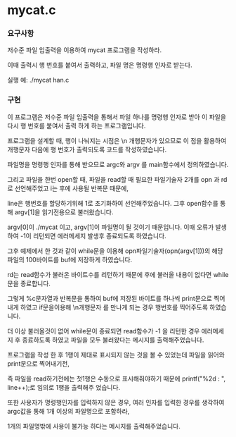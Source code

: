 # mycat.c

<h3>요구사항</h3>

저수준 파일 입출력을 이용하여 mycat 프로그램을 작성하라. 

이때 출력시 행 번호를 붙여서 출력하고, 파일 명은 명령행 인자로 받는다. 

실행 예:  ./mycat han.c

<h3>구현</h3>

이 프로그램은 저수준 파일 입출력을 통해서 파일 하나를 명령행 인자로 받아 이 파일을 다시 행 번호를 붙여서 출력 하게 하는 프로그램입니다.

프로그램을 설계할 때, 행이 나눠지는 시점은 \n 개행문자가 있으므로 이 점을 활용하여 개행문자 다음에 행 번호가 출력되도록 코드를 작성하였습니다.

파일명을 명령행 인자를 통해 받으므로 argc와 argv 를 main함수에서 정의하였습니다.

그리고 파일을 한번 open할 때, 파일을 read할 때 필요한 파일기술자 2개를 opn 과 rd로 선언해주었고 i는 후에 사용될 반복문 때문에,

line은 행번호를 할당하기위해 1로 초기화하여 선언해주었습니다. 그후 open함수를 통해 argv[1]을 읽기전용으로 불러왔습니다.

argv[0]이 ./mycat 이고, argv[1]이 파일명이 될 것이기 때문입니다. 이때 오류가 발생하여 -1이 리턴되면 에러메세지 발생후 종료되도록 하였습니다.

그후 예제에서 한 것과 같이 while문을 이용해 opn파일기술자(opn(argv[1]))의 해당파일의 100바이트를 buf에 저장하게 하였습니다.

rd는 read함수가 불러온 바이트수를 리턴하기 때문에 후에 불러올 내용이 없다면 while문을 종료합니다.

그렇게 %c문자열과 반복문을 통하여 buf에 저장된 바이트를 하나씩 print문으로 찍어내게 하였고 if문을이용해 \n개행문자 를 만나게 되는 경우 행번호를 찍어주도록 하였습니다.

더 이상 불러올것이 없어 while문이 종료되면 read함수가 -1 을 리턴한 경우 에러메세지 후 종료하도록 하였고 파일을 모두 불러왔다는 메시지를 출력해주었습니다.

프로그램을 작성 한 후 1행이 제대로 표시되지 않는 것을 볼 수 있었는데 파일을 읽어와 print문으로 찍어내기전,

즉 파일을 read하기전에는 첫1행은 수동으로 표시해줘야하기 때문에 printf("%2d : ", line++);로 임의로 1행을 출력해주 었습니다.

또한 사용자가 명령행인자를 입력하지 않은 경우, 여러 인자를 입력한 경우를 생각하여 argc값을 통해 1개 이상의 파일명으로 포함하라,

1개의 파일명밖에 사용이 불가능 하다는 메시지를 출력해주었습니다.
